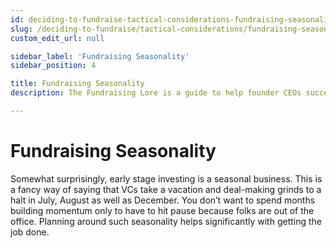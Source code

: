 ```yaml
---
id: deciding-to-fundraise-tactical-considerations-fundraising-seasonality
slug: /deciding-to-fundraise/tactical-considerations/fundraising-seasonality
custom_edit_url: null

sidebar_label: 'Fundraising Seasonality'
sidebar_position: 4

title: Fundraising Seasonality
description: The Fundraising Lore is a guide to help founder CEOs successfully raise early-stage VC financing from Silicon Valley investors.

---
```


# Fundraising Seasonality

Somewhat surprisingly, early stage investing is a seasonal business. This is a fancy way of saying that VCs take a vacation and deal-making grinds to a halt in July, August as well as December. You don’t want to spend months building momentum only to have to hit pause because folks are out of the office. Planning around such seasonality helps significantly with getting the job done. 